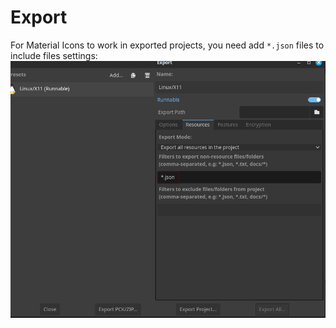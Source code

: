 # Export

For Material Icons to work in exported projects, you need add `*.json` files to include files settings:
![include files settings][export-screenshot]

[export-screenshot]:assets/export.png